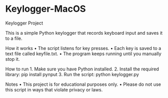 # Keylogger-MacOS

Keylogger Project

This is a simple Python keylogger that records keyboard input and saves it to a file.

How it works
	•	The script listens for key presses.
	•	Each key is saved to a text file called keyfile.txt.
	•	The program keeps running until you manually stop it.

How to run
	1.	Make sure you have Python installed.
	2.	Install the required library:
 pip install pynput
 	3.	Run the script:
python keylogger.py


Notes
	•	This project is for educational purposes only.
	•	Please do not use this script in ways that violate privacy or laws.

